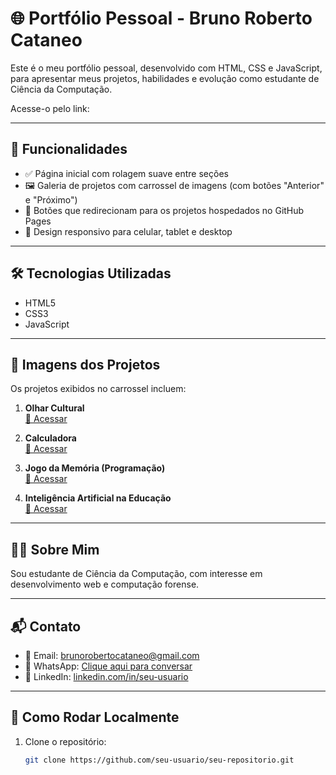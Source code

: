 # 🌐 Portfólio Pessoal - Bruno Roberto Cataneo

Este é o meu portfólio pessoal, desenvolvido com HTML, CSS e JavaScript, para apresentar meus projetos, habilidades e evolução como estudante de Ciência da Computação.

Acesse-o pelo link: 

---

## 🚀 Funcionalidades

- ✅ Página inicial com rolagem suave entre seções
- 🖼️ Galeria de projetos com carrossel de imagens (com botões "Anterior" e "Próximo")
- 🎯 Botões que redirecionam para os projetos hospedados no GitHub Pages
- 📱 Design responsivo para celular, tablet e desktop

---

## 🛠️ Tecnologias Utilizadas

- HTML5
- CSS3
- JavaScript 

---

## 📸 Imagens dos Projetos

Os projetos exibidos no carrossel incluem:

1. **Olhar Cultural**  
   [🔗 Acessar](https://brunorobertocataneo.github.io/olhar_cultural/)

2. **Calculadora**  
   [🔗 Acessar](https://brunorobertocataneo.github.io/Calculadora/)

3. **Jogo da Memória (Programação)**  
   [🔗 Acessar](https://brunorobertocataneo.github.io/programming_memory_game/)

4. **Inteligência Artificial na Educação**  
   [🔗 Acessar](https://brunorobertocataneo.github.io/I.A-NA-EDUCACAO/)

---

## 👨‍💻 Sobre Mim

Sou estudante de Ciência da Computação, com interesse em desenvolvimento web e computação forense. 

---

## 📬 Contato

- 📧 Email: brunorobertocataneo@gmail.com  
- 📱 WhatsApp: [Clique aqui para conversar](https://wa.me/49984099411)
- 💼 LinkedIn: [linkedin.com/in/seu-usuario](https://linkedin.com)

---

## 📌 Como Rodar Localmente

1. Clone o repositório:
   ```bash
   git clone https://github.com/seu-usuario/seu-repositorio.git
